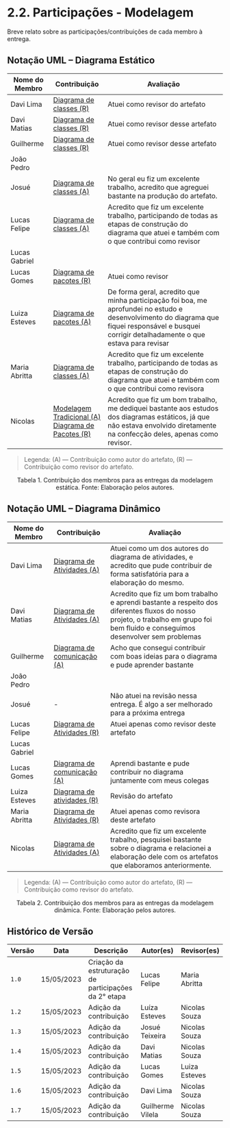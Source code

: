 # 2.2. Participações - Modelagem

Breve relato sobre as participações/contribuições de cada membro à entrega.

## Notação UML – Diagrama Estático

| Nome do Membro | Contribuição| Avaliação |
|----------------|-  | - |
| Davi Lima      | [Diagrama de classes (R)](2.3.Estatica/2.3.1.DiagramaDeClasses.md) | Atuei como revisor do artefato    |
| Davi Matias    | [Diagrama de classes (R)](2.3.Estatica/2.3.1.DiagramaDeClasses.md) | Atuei como revisor desse artefato |
| Guilherme      | [Diagrama de classes (R)](2.3.Estatica/2.3.1.DiagramaDeClasses.md) | Atuei como revisor desse artefato    |
| João Pedro     | | |
| Josué          | [Diagrama de classes (A)](2.3.Estatica/2.3.1.DiagramaDeClasses.md) | No geral eu fiz um excelente trabalho, acredito que agreguei bastante na produção do artefato. |
| Lucas Felipe   | [Diagrama de classes (A)](2.3.Estatica/2.3.1.DiagramaDeClasses.md)| Acredito que fiz um excelente trabalho, participando de todas as etapas de construção do diagrama que atuei e também com o que contribui como revisor|
| Lucas Gabriel  | | |
| Lucas Gomes    | [Diagrama de pacotes (R)](2.3.Estatica/2.3.2.DiagramaDePacotes.md) | Atuei como revisor |
| Luiza Esteves  | [Diagrama de pacotes (A)](2.3.Estatica/2.3.2.DiagramaDePacotes.md)| De forma geral, acredito que minha participação foi boa, me aprofundei no estudo e desenvolvimento do diagrama que fiquei responsável e busquei corrigir detalhadamente o que estava para revisar|
| Maria Abritta  |[Diagrama de classes (A)](2.3.Estatica/2.3.1.DiagramaDeClasses.md)| Acredito que fiz um excelente trabalho, participando de todas as etapas de construção do diagrama que atuei e também com o que contribui como revisora|
| Nicolas        |[Modelagem Tradicional  (A)](2.1.ModelagemTradicional.md)<br/>[Diagrama de Pacotes    (R)](2.3.Estatica/2.3.2.DiagramaDePacotes.md)| Acredito que fiz um bom trabalho, me dediquei bastante aos estudos dos diagramas estáticos, já que não estava envolvido diretamente na confecção deles, apenas como revisor. |

> Legenda: (A) — Contribuição como autor do artefato, (R) — Contribuição como revisor do artefato.

<div style="text-align: center"> Tabela 1. Contribuição dos membros para as entregas da modelagem estática. Fonte: Elaboração pelos autores.</div>

## Notação UML – Diagrama Dinâmico

| Nome do Membro | Contribuição| Avaliação |
|----------------|-  | - |
| Davi Lima      | [Diagrama de Atividades (A)](2.4.Dinamica/2.4.1.DiagramaDeAtividades.md) | Atuei como um dos autores do diagrama de atividades, e acredito que pude contribuir de forma satisfatória para a elaboração do mesmo.   |
| Davi Matias    | [Diagrama de Atividades (A)](2.4.Dinamica/2.4.1.DiagramaDeAtividades.md) | Acredito que fiz um bom trabalho e aprendi bastante a respeito dos diferentes fluxos do nosso projeto, o trabalho em grupo foi bem fluido e conseguimos desenvolver sem problemas |
| Guilherme      | [Diagrama de comunicação (A)](2.4.Dinamica/2.4.2.DiagramaDeComunicacao.md)| Acho que consegui contribuir com boas ideias para o diagrama e pude aprender bastante|
| João Pedro     | | |
| Josué          | - | Não atuei na revisão nessa entrega. É algo a ser melhorado para a próxima entrega |
| Lucas Felipe   |[Diagrama de Atividades (R)](2.4.Dinamica/2.4.1.DiagramaDeAtividades.md)| Atuei apenas como revisor deste artefato |
| Lucas Gabriel  | | |
| Lucas Gomes    | [Diagrama de comunicação (A)](2.4.Dinamica/2.4.2.DiagramaDeComunicacao.md)| Aprendi bastante e pude contribuir no diagrama juntamente com meus colegas|
| Luiza Esteves  |[Diagrama de atividades (R)](2.4.Dinamica/2.4.1.DiagramaDeAtividades.md) | Revisão do artefato |
| Maria Abritta  |[Diagrama de Atividades (R)](2.4.Dinamica/2.4.1.DiagramaDeAtividades.md)| Atuei apenas como revisora deste artefato |
| Nicolas        |[Diagrama de Atividades (A)](2.4.Dinamica/2.4.1.DiagramaDeAtividades.md)| Acredito que fiz um excelente trabalho, pesquisei bastante sobre o diagrama e relacionei a elaboração dele com os artefatos que elaboramos anteriormente. |

> Legenda: (A) — Contribuição como autor do artefato, (R) — Contribuição como revisor do artefato.

<div style="text-align: center"> Tabela 2. Contribuição dos membros para as entregas da modelagem dinâmica. Fonte: Elaboração pelos autores.</div>

## Histórico de Versão

| Versão | Data       | Descrição                                            | Autor(es)      | Revisor(es)   |
| ------ | ---------- | ---------------------------------------------------- | -------------- | ------------- |
| `1.0`  | 15/05/2023 | Criação da estruturação de participações da 2° etapa | Lucas Felipe   | Maria Abritta |
| `1.2`  | 15/05/2023 | Adição da contribuição                               | Luíza Esteves  | Nicolas Souza |
| `1.3`  | 15/05/2023 | Adição da contribuição                               | Josué Teixeira | Nicolas Souza |
| `1.4`  | 15/05/2023 | Adição da contribuição                               | Davi Matias    | Nicolas Souza |
| `1.5`  | 15/05/2023 | Adição da contribuição                               | Lucas Gomes    | Luiza Esteves |
| `1.6`  | 15/05/2023 | Adição da contribuição                               | Davi Lima      | Nicolas Souza |
| `1.7`  | 15/05/2023 | Adição da contribuição                               |Guilherme Vilela| Nicolas Souza |
